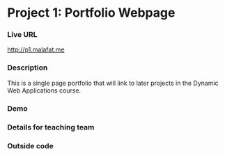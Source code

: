 # Project 1: Portfolio Webpage

### Live URL
<http://p1.malafat.me>

### Description
This is a single page portfolio that will link to later projects in the Dynamic Web Applications course.

### Demo

### Details for teaching team

### Outside code
